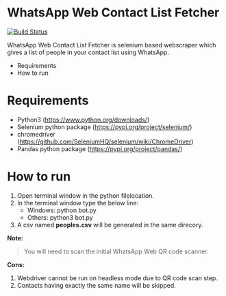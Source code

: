 # WhatsApp Web Contact List Fetcher

[![Build Status](https://travis-ci.org/joemccann/dillinger.svg?branch=master)](https://github.com/rupesh-biswas/Instagram_Unfollowers)

WhatsApp Web Contact List Fetcher is selenium based webscraper which gives a list of people in your contact list using WhatsApp.

  - Requirements
  - How to run

# Requirements
  - Python3 (https://www.python.org/downloads/)
  - Selenium python package (https://pypi.org/project/selenium/)
  - chromedriver (https://github.com/SeleniumHQ/selenium/wiki/ChromeDriver)
  - Pandas python package (https://pypi.org/project/pandas/)

# How to run
  1. Open terminal window in the python filelocation.
  2. In the terminal window type the below line:
        - Windows: python bot.py
        - Others: python3 bot.py
  3. A csv named **peoples.csv** will be generated in the same direcory. 

**Note:**
> You will need to scan the initial WhatsApp Web QR code scanner.

**Cons:**
 1. Webdriver cannot be run on headless mode due to QR code scan step.
 2. Contacts having exactly the same name will be skipped.